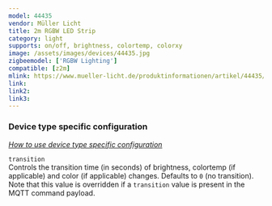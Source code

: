 ```yaml
---
model: 44435
vendor: Müller Licht 
title: 2m RGBW LED Strip
category: light
supports: on/off, brightness, colortemp, colorxy
image: /assets/images/devices/44435.jpg
zigbeemodel: ['RGBW Lighting']
compatible: [z2m]
mlink: https://www.mueller-licht.de/produktinformationen/artikel/44435/
link: 
link2: 
link3: 
---
```

### Device type specific configuration
*[How to use device type specific configuration](https://www.zigbee2mqtt.io/information/configuration)*


`transition`   
Controls the transition time (in seconds) of brightness,
colortemp (if applicable) and color (if applicable) changes. Defaults to `0` (no transition).
Note that this value is overridden if a `transition` value is present in the MQTT command payload. 
